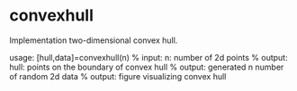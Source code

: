# convexhull
Implementation two-dimensional convex hull.

usage: 
[hull,data]=convexhull(n)
% input: n: number of 2d points
% output: hull: points on the boundary of convex hull
% output: generated n number of random 2d data
% output: figure visualizing convex hull
